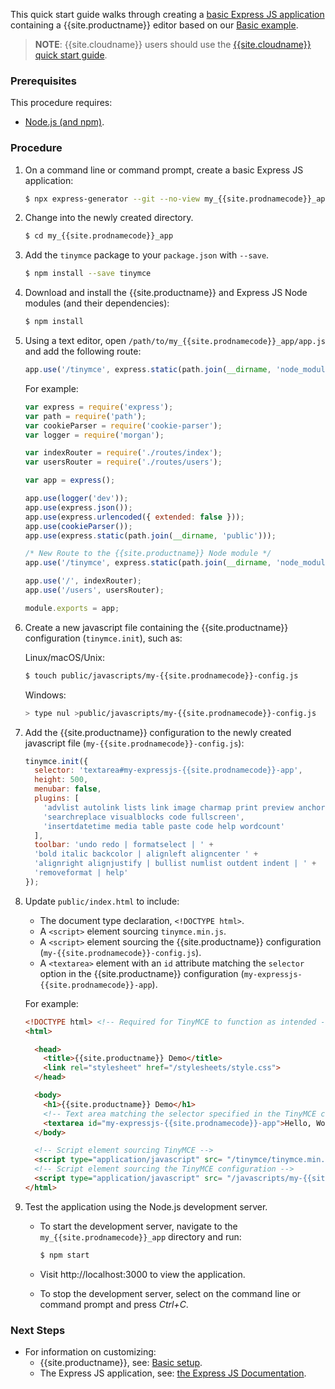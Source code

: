 This quick start guide walks through creating a [basic Express JS application](https://expressjs.com/en/starter/generator.html) containing a {{site.productname}} editor based on our [Basic example]({{site.baseurl}}/demos/basic-example/).

> **NOTE**: {{site.cloudname}} users should use the [{{site.cloudname}} quick start guide]({{site.baseurl}}/getting-started/install-setup/cloud/cloud-quick-start/).

### Prerequisites

This procedure requires:

* [Node.js (and npm)](https://nodejs.org/).

### Procedure

1. On a command line or command prompt, create a basic Express JS application:

    ```sh
    $ npx express-generator --git --no-view my_{{site.prodnamecode}}_app
    ```

1. Change into the newly created directory.

    ```sh
    $ cd my_{{site.prodnamecode}}_app
    ```

1. Add the `tinymce` package to your `package.json` with `--save`.

    ```sh
    $ npm install --save tinymce
    ```

1. Download and install the {{site.productname}} and Express JS Node modules (and their dependencies):

    ```sh
    $ npm install
    ```

1. Using a text editor, open `/path/to/my_{{site.prodnamecode}}_app/app.js` and add the following route:

    ```js
    app.use('/tinymce', express.static(path.join(__dirname, 'node_modules', 'tinymce')));
    ```

    For example:

    ```js
    var express = require('express');
    var path = require('path');
    var cookieParser = require('cookie-parser');
    var logger = require('morgan');

    var indexRouter = require('./routes/index');
    var usersRouter = require('./routes/users');

    var app = express();

    app.use(logger('dev'));
    app.use(express.json());
    app.use(express.urlencoded({ extended: false }));
    app.use(cookieParser());
    app.use(express.static(path.join(__dirname, 'public')));

    /* New Route to the {{site.productname}} Node module */
    app.use('/tinymce', express.static(path.join(__dirname, 'node_modules', 'tinymce')));

    app.use('/', indexRouter);
    app.use('/users', usersRouter);

    module.exports = app;
    ```

1. Create a new javascript file containing the {{site.productname}} configuration (`tinymce.init`), such as:

    Linux/macOS/Unix:

    ```sh
    $ touch public/javascripts/my-{{site.prodnamecode}}-config.js
    ```

    Windows:
    ```sh
    > type nul >public/javascripts/my-{{site.prodnamecode}}-config.js
    ```

1. Add the {{site.productname}} configuration to the newly created javascript file (`my-{{site.prodnamecode}}-config.js`):

    ```js
    tinymce.init({
      selector: 'textarea#my-expressjs-{{site.prodnamecode}}-app',
      height: 500,
      menubar: false,
      plugins: [
        'advlist autolink lists link image charmap print preview anchor',
        'searchreplace visualblocks code fullscreen',
        'insertdatetime media table paste code help wordcount'
      ],
      toolbar: 'undo redo | formatselect | ' +
      'bold italic backcolor | alignleft aligncenter ' +
      'alignright alignjustify | bullist numlist outdent indent | ' +
      'removeformat | help'
    });
    ```

1. Update `public/index.html` to include:
    - The document type declaration, `<!DOCTYPE html>`.
    - A `<script>` element sourcing `tinymce.min.js`.
    - A `<script>` element sourcing the {{site.productname}} configuration (`my-{{site.prodnamecode}}-config.js`).
    - A `<textarea>` element with an `id` attribute matching the `selector` option in the {{site.productname}} configuration (`my-expressjs-{{site.prodnamecode}}-app`).

    For example:

    ```html
    <!DOCTYPE html> <!-- Required for TinyMCE to function as intended -->
    <html>

      <head>
        <title>{{site.productname}} Demo</title>
        <link rel="stylesheet" href="/stylesheets/style.css">
      </head>

      <body>
        <h1>{{site.productname}} Demo</h1>
        <!-- Text area matching the selector specified in the TinyMCE configuration -->
        <textarea id="my-expressjs-{{site.prodnamecode}}-app">Hello, World!</textarea>
      </body>

      <!-- Script element sourcing TinyMCE -->
      <script type="application/javascript" src= "/tinymce/tinymce.min.js"></script>
      <!-- Script element sourcing the TinyMCE configuration -->
      <script type="application/javascript" src= "/javascripts/my-{{site.prodnamecode}}-config.js"></script>
    </html>
    ```

1. Test the application using the Node.js development server.
    * To start the development server, navigate to the `my_{{site.prodnamecode}}_app` directory and run:

        ```sh
        $ npm start
        ```

    * Visit http://localhost:3000 to view the application.

    * To stop the development server, select on the command line or command prompt and press _Ctrl+C_.

### Next Steps

* For information on customizing:
    * {{site.productname}}, see: [Basic setup]({{site.baseurl}}/how-to-guides/learn-the-basics/basic-setup/).
    * The Express JS application, see: [the Express JS Documentation](https://expressjs.com/).
